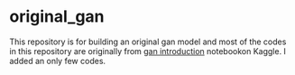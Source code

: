 # original_gan
This repository is for building an original gan model and most of the codes in this repository are originally from [gan introduction](https://www.kaggle.com/code/jesucristo/gan-introduction/notebook) notebookon Kaggle. I added an only few codes.